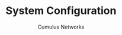 ---
title: System Configuration
author: Cumulus Networks
weight: 300
product: SONiC
version: 202012
siteSlug: sonic
---